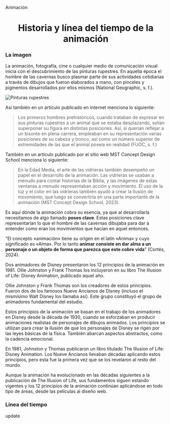Animación

<h1 align="center">Historia y línea del tiempo de la animación</h1>

### La imagen

La animación, fotografía, cine o cualquier medio de comunicación visual inicia con el descubrimiento de las pinturas rupestres. En aquella época el hombre de las cavernas busco plasmar parte de sus actividades cotidianas a través de dibujos que fueron elaborados a mano, con pinceles y pigmentos desarrollados por ellos mismos (National Geographic, s. f.).

![Pinturas rupestres](https://humanidades.com/wp-content/uploads/2019/03/arte-rupestre-1-e1587689920381.jpg)

Así también en un artículo publicado en internet menciona lo siguiente:

> Los primeros hombres prehistóricos, cuando trataban de expresar en sus pinturas rupestres a un animal que se estaba desplazando, solían superponer su figura en distintas posiciones. Así, si querían reflejar a un bisonte en plena carrera, empleaban en su representación varias posiciones de su cabeza y tronco, así como un número superior de extremidades de las que el animal poseía en realidad (FUOC, s. f.)

También en un artículo publicado por el sitio web MST Concept Design School menciona lo siguiente:

> En la Edad Media, el arte de las vidrieras también desempeñó un papel en el desarrollo de la animación. Las vidrieras se usaban a menudo para contar historias de la Biblia, y las imágenes de estas ventanas a menudo representaban acción y movimiento. El uso de la luz y el color en las vidrieras también ayudó a crear la ilusión de movimiento, que luego se convertiría en una parte importante de la animación (MST Concept Design School, 2023).

Es aquí dónde la animación cobra su esencia, ya que al desarrollarla necesitamos de algo llamado **poses clave**. Estas posiciones clave representarían lo que el hombre de las cavernas dibujaba para dar a entender como eran los movimientos que hacían en aquel entonces.

"El concepto «animación» tiene su origen en el latín «Anima» y cuyo significado es «Alma». Por lo tanto **animar consiste en dar alma a un personaje o un objeto de forma que parezca que este cobre vida**" (Cortés, 2024).

Dos animadores de Disney presentaron los 12 principios de la animación en 1981. Ollie Johnston y Frank Thomas los incluyeron en su libro The Illusion of Life: Disney Animation, publicado aquel año.

Ollie Johnston y Frank Thomas son los creadores de estos principios. Fueron dos de los famosos Nueve Ancianos de Disney (incluso el mismísimo Walt Disney los llamaba así). Este grupo constituyó el grupo de animadores fundamental del estudio.

Estos principios de la animación se basan en el trabajo de los animadores en Disney desde la década de 1930, cuando se esforzaban en producir animaciones realistas de personajes de dibujos animados. Los principios se utilizan para crear la ilusión de que los personajes de Disney se rigen por las leyes básicas de la física. También abarcan aspectos abstractos, como la cadencia emocional.

En 1981, Johnston y Thomas publicaron un libro titulado The Illusion of Life: Disney Animation. Los Nueve Ancianos llevaban décadas aplicando estos principios, pero esta fue la primera vez que se los revelaron al resto del mundo.

Aunque la animación ha evolucionado en las décadas siguientes a la publicación de The Illusion of Life, sus fundamentos siguen estando vigentes y los 12 principios de la animación continúan aplicándose en todo tipo de áreas, desde las películas al diseño web.
### Línea del tiempo
update
